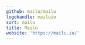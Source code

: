 ```yaml
---
github: mailu/mailu
logohandle: mailuio
sort: mailu
title: Mailu
website: 'https://mailu.io/'
---
```

